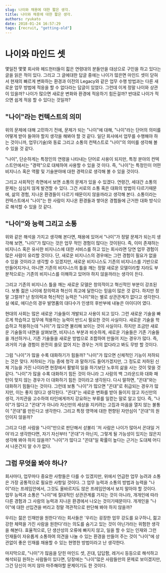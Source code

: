 ```yaml
---
slug: 나이와 채용에 대한 짧은 생각.
title: 나이와 채용에 대한 짧은 생각.
authors: ryukato
date: 2018-01-24 16:57:29
tags: [recruit, "getting-old"]
---
```


<!-- truncate -->

# 나이와 마인드 셋
몇일전 몇몇 회사와 헤드헌터들이 젋은 연령대의 분들만을 대상으로 구인을 하고 있다는 글을 읽은 적이 있다. 그리고 그 글에대한 답글 중에는 나이가 많은면 마인드 셋이 닫혀서 현재의 빠르게 변화하는 환경과 이전의 Legacy와 같은 업무 수행 방법과는 다른 새로운 업무 방법에 적응을 할 수 없다라는 답글이 있었다. 그런데 이게 정말 나이와 상관이 있을까? 나이가 많으면 새로운 변화와 환경에 적응하기 힘든걸까? 반대로 나이가 적으면 쉽게 적응 할 수 있다는 것일까?

## "나이"라는 컨텍스트의 의미
위의 문제에 대해 고민하기 전에, 문제가 되는 "나이"에 대해, "나이"라는 단어의 의미를  어떻게 받아 들여야 할지 생각을 해봐야 할 것 같다. 일단 회사에서 업무를 수행해야 하는 것이니까, 업무(기술)와 동료 그리고 소통의 컨텍스트로 "나이"의 의미를 생각해 볼 수 있을 것 같다.

"나이", 단순하게는 특정인의 연령을 나타내는 단어로 사용이 되지만, 특정 분야의 컨텍스트안에서는 "경력"으로 대체하여 사용할 수 있을 것 이다. 즉, "나이"는 특정인이 어떤 비지니스 혹은 역활 및 기술분야에 대한 경력으로 생각해 볼 수 있을 것이다.

그리고 사회적인 측면에서 보면 소통의 문제가 있을 수 있겠다. 연령간, 세대간 소통의 문제는 심심치 않게 발견할 수 있다. 그건 서로의 소통 혹은 대화의 방법이 다르기때문에, 삶의 경험, 지나온 환경들이 다르기 때문이지 않을까라고 생각해 본다. 소통이라는 컨텍스트에서 "나이"는 한 사람이 지나온 환경들과 쌓아온 경험들에 근거한 대화 방식으로 해석할 수 있을 것 같다.

## "나이"와 능력 그리고 소통
위와 같은 해석을 가지고 생각해 본다면, 채용에 있어서 "나이"가 정말 문제가 되는지 생각해 보면, "나이"가 많다는 것은 업무 적인 경험이 많다는 것이된다. 즉, 이미 존재하는 비지니스 혹은 유사한 비지니스에 대한 서비스를 하고 있는 회사라면 당연 업무 경험이 많은 사람이 유리할 것이다. 단, 새로운 비지니스의 경우에는 그런 경험이 필요가 없을 수 있을 것이라고 생각할 수 있겠지만, 새로운 비지니스도 기존의 비지니스를 기반으로 만들어지거나, 아니면 기존의 비지니스의 틀을 깨는 정말 새로운 모델이라할 지라도 부분적으로는 기존의 비지니스를 이해하고 있어야 하지 않을까라는 생각이 든다.

그리고 기존의 비지니스 틀을 깨는 새로운 모델은 창의적이고 혁신적인 부분이 강조된다. 보통 젊은 나이에 창의력과 혁신이 최고에 달한다는 믿음이 많은 것 같다. 하지만 정말 그럴까? 난 창의력과 혁신적인 능력은 "나이"와는 별로 상관관계가 없다고 생각한다. 실 예로, 에디슨의 경우 발명품의 대다수가 인생의 후반부에 내놓은 아이디어 였다.

현대의 사회는 많은 새로운 기술들이 개발되고 사용이 되고 있다. 그런 새로운 기술을 빠르게 학습하고 업무에 적용하는 능력이 반드시 필요한 것이 사실이다. 새로운 기술을 학습하고 적용하는데 "나이"가 많으면 불리해 보이는 것이 사실이다. 하지만 조금만 새로운 기술들의 내면을 살펴보면, 비지니스 부분과 비슷하게, 새로운 기술들은 기존 기술들을 개선하거나, 기존 기술들을 새로운 방법으로 조합하여 만들어 지는 경우가 많다. 즉, 과거의 기술 경험이 완전히 쓸모 없어 지는 경우는 거의 없다라고 봐도 무방 할 것이다.

그럼 "나이"가 많을 수록 대화하기가 힘들까? "나이"가 많으면 신체적인 기능이 저하되는 것은 맞다. 저하되는 기능 중에 청각 과 말하기도 들어가겠지만, 그 정도로 저하된 신체 기능을 가진 나이라면 현장에서 활발히 일을 하기보단 노후의 삶을 사는 것이 맞을 것 같다. "나이"가 많을 수록 대화하기 힘든 것이 아니라 그 사람의 백 그라운드와 대화 패턴이 맞지 않는 경우가 더 대화하기 힘든 것이라고 생각된다. 다시 말하면, "꼰대"와는 대화하기 힘들다는 것이다. 그런데 보통 "나이"가 많으면 "꼰대"로 취급되는 경우가 많지만, 이는 좋지 않다고 생각된다. "꼰대"는 새로운 변화를 받아 들이지 않고 자신만의 생각, 가치관을 고수하여 타인에게까지 강요하는 부류를 일컫는 말로 알고 있다. 즉, "나이"가 많다고 "꼰대"가 아니라 자신만의 세상을 지키려는 고집과 마음을 열지 않는 불통이 "꼰대"를 만든다고 생각한다. 그리고 특정 영역에 대한 편향된 자만심이 "꼰대"의 원인이지 않을까?

그리고 다른 사람을 "나이"만으로 판단해서 섣불리 '저 사람은 나이가 많아서 꼰대일 거야'라고 생각한다면, 자기 자신부터 "꼰대"가 아닌지, 그렇게 될 가능성이 있지는 않은지 생각해 봐야 하지 않을까? "나이"가 많다고 "꼰대"일 확률이 높다는 근거는 도대체 어디서 나온건지 알 수가 없다.

## 그럼 무엇을 봐야 하나?
회사마다, 업무마다 중요한 사항들은 다를 수 있겠지만, 위에서 언급한 업무 능려과 소통은 가장 공통적으로 필요한 사항일 것이다. 그 업무 능력과 소통의 방법과 능력을 "나이"라는 프레임안에서, 그것도 올바르지도 않은 프레임안에서 보지 말아야  할 것이다. 업무 능력과 소통은 "나이"에 절대적인 상관관계를 가지는 것이 아니라, 개개인에 따라 다른 경험과 그 사람의 능력과 지나온 환경에서 나오는 것이기때문이다. 개개인을 "나이"에 대한 선입견을 버리고 정말 객관적으로 판단해 봐야 하지 않을까?

우리는 젊은 인재만을 원한다'라는 회사들은 '우리는 굉장한 업무 강도를 요구하니, 젊고 강한 체력을 가진 사람을 원한다'라는 의도를 숨기고 있는 것이 아닌가라는 위험한 생각을 해본다. 효율적으로, 단 생산성의 오류에 빠지지 않고, 일을 할 수 있는 인재와 그런 인재들이 자유롭게 소통하여 의견을 나눌 수 있는 환경을 만들어 주는 것이 "나이"에 상관없이 좋은 인재를 채용할 수 있는 현명한 방법이라고 난 생각한다.

마지막으로, "나이"가 많음을 닫힌 마인드 셋, 꼰대, 답답함, 레거시 등등으로 해석하고 해석되길 원하는 사람들이 있다면, 당장에는 "나이"많은 사람들만의 문제로 보이겠지만,  그건 당신이 머지 않아 마주해야할 문제이기도 한 것이다.

